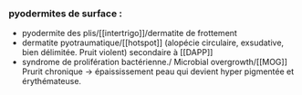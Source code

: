 ### pyodermites de surface :
-   pyodermite des plis/[[intertrigo]]/dermatite de frottement
-   dermatite pyotraumatique/[[hotspot]]
    (alopécie circulaire, exsudative, bien délimitée. Pruit violent) secondaire à [[DAPP]]
-   syndrome de prolifération bactérienne./ Microbial overgrowth/[[MOG]]
    Prurit chronique → épaississement peau qui devient hyper pigmentée et érythémateuse.